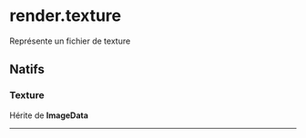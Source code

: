 # render.texture

Représente un fichier de texture
## Natifs
### Texture
Hérite de **ImageData**


***
